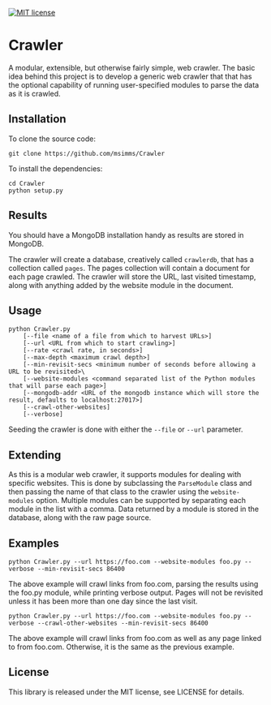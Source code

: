 [![MIT license](https://img.shields.io/badge/license-MIT-brightgreen.svg)](https://opensource.org/licenses/MIT)

# Crawler
A modular, extensible, but otherwise fairly simple, web crawler. The basic idea behind this project is to develop a generic web crawler that that has the optional capability of running user-specified modules to parse the data as it is crawled.

## Installation
To clone the source code:
```
git clone https://github.com/msimms/Crawler
```

To install the dependencies:
```
cd Crawler
python setup.py
```

## Results

You should have a MongoDB installation handy as results are stored in MongoDB.

The crawler will create a database, creatively called `crawlerdb`, that has a collection called `pages`. The pages collection will contain a document for each page crawled. The crawler will store the URL, last visited timestamp, along with anything added by the website module in the document.

## Usage

```
python Crawler.py 
    [--file <name of a file from which to harvest URLs>]
    [--url <URL from which to start crawling>]
    [--rate <crawl rate, in seconds>]
    [--max-depth <maximum crawl depth>]
    [--min-revisit-secs <minimum number of seconds before allowing a URL to be revisited>\
    [--website-modules <command separated list of the Python modules that will parse each page>]
    [--mongodb-addr <URL of the mongodb instance which will store the result, defaults to localhost:27017>]
    [--crawl-other-websites]
    [--verbose]
```

Seeding the crawler is done with either the `--file` or `--url` parameter.

## Extending

As this is a modular web crawler, it supports modules for dealing with specific websites. This is done by subclassing the `ParseModule` class and then passing the name of that class to the crawler using the `website-modules` option. Multiple modules can be supported by separating each module in the list with a comma. Data returned by a module is stored in the database, along with the raw page source.

## Examples

```
python Crawler.py --url https://foo.com --website-modules foo.py --verbose --min-revisit-secs 86400
```
The above example will crawl links from foo.com, parsing the results using the foo.py module, while printing verbose output. Pages will not be revisited unless it has been more than one day since the last visit.

```
python Crawler.py --url https://foo.com --website-modules foo.py --verbose --crawl-other-websites --min-revisit-secs 86400
```
The above example will crawl links from foo.com as well as any page linked to from foo.com. Otherwise, it is the same as the previous example.

## License
This library is released under the MIT license, see LICENSE for details.
